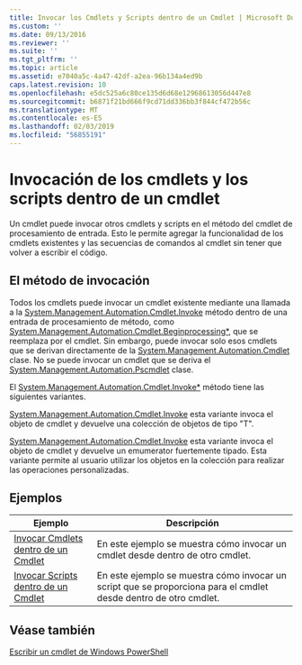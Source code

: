 ```yaml
---
title: Invocar los Cmdlets y Scripts dentro de un Cmdlet | Microsoft Docs
ms.custom: ''
ms.date: 09/13/2016
ms.reviewer: ''
ms.suite: ''
ms.tgt_pltfrm: ''
ms.topic: article
ms.assetid: e7040a5c-4a47-42df-a2ea-96b134a4ed9b
caps.latest.revision: 10
ms.openlocfilehash: e5dc525a6c80ce135d6d68e12968613056d447e8
ms.sourcegitcommit: b6871f21bd666f9cd71dd336bb3f844cf472b56c
ms.translationtype: MT
ms.contentlocale: es-ES
ms.lasthandoff: 02/03/2019
ms.locfileid: "56855191"
---
```

# <a name="invoking-cmdlets-and-scripts-within-a-cmdlet"></a>Invocación de los cmdlets y los scripts dentro de un cmdlet

Un cmdlet puede invocar otros cmdlets y scripts en el método del cmdlet de procesamiento de entrada. Esto le permite agregar la funcionalidad de los cmdlets existentes y las secuencias de comandos al cmdlet sin tener que volver a escribir el código.

## <a name="the-invoke-method"></a>El método de invocación

Todos los cmdlets puede invocar un cmdlet existente mediante una llamada a la [System.Management.Automation.Cmdlet.Invoke](/dotnet/api/System.Management.Automation.Cmdlet.Invoke) método dentro de una entrada de procesamiento de método, como [ System.Management.Automation.Cmdlet.Beginprocessing*](/dotnet/api/System.Management.Automation.Cmdlet.BeginProcessing), que se reemplaza por el cmdlet. Sin embargo, puede invocar solo esos cmdlets que se derivan directamente de la [System.Management.Automation.Cmdlet](/dotnet/api/System.Management.Automation.Cmdlet) clase. No se puede invocar un cmdlet que se deriva el [System.Management.Automation.Pscmdlet](/dotnet/api/System.Management.Automation.PSCmdlet) clase.

El [System.Management.Automation.Cmdlet.Invoke*](/dotnet/api/System.Management.Automation.Cmdlet.Invoke) método tiene las siguientes variantes.

[System.Management.Automation.Cmdlet.Invoke](/dotnet/api/System.Management.Automation.Cmdlet.Invoke) esta variante invoca el objeto de cmdlet y devuelve una colección de objetos de tipo "T".

[System.Management.Automation.Cmdlet.Invoke](/dotnet/api/System.Management.Automation.Cmdlet.Invoke) esta variante invoca el objeto de cmdlet y devuelve un emumerator fuertemente tipado. Esta variante permite al usuario utilizar los objetos en la colección para realizar las operaciones personalizadas.

## <a name="examples"></a>Ejemplos

|Ejemplo|Descripción|
|-------------|-----------------|
|[Invocar Cmdlets dentro de un Cmdlet](./how-to-invoke-a-cmdlet-from-within-a-cmdlet.md)|En este ejemplo se muestra cómo invocar un cmdlet desde dentro de otro cmdlet.|
|[Invocar Scripts dentro de un Cmdlet](./how-to-invoke-scripts-within-a-cmdlet.md)|En este ejemplo se muestra cómo invocar un script que se proporciona para el cmdlet desde dentro de otro cmdlet.|

## <a name="see-also"></a>Véase también

[Escribir un cmdlet de Windows PowerShell](./writing-a-windows-powershell-cmdlet.md)
